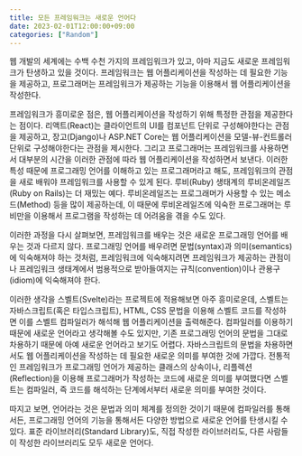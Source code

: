 ```yaml
---
title: 모든 프레임워크는 새로운 언어다
date: 2023-02-01T12:00:00+09:00
categories: ["Random"]
---
```


웹 개발의 세계에는 수백 수천 가지의 프레임워크가 있고,
아마 지금도 새로운 프레임워크가 탄생하고 있을 것이다.
프레임워크는 웹 어플리케이션을 작성하는 데 필요한 기능을 제공하고,
프로그래머는 프레임워크가 제공하는 기능을 이용해서 웹 어플리케이션을 작성한다.

프레임워크가 흥미로운 점은, 웹 어플리케이션을 작성하기 위해 특정한 관점을 제공한다는 점이다.
리액트(React)는 클라이언트의 UI를 컴포넌트 단위로 구성해야한다는 관점을 제공하고,
장고(Django)나 ASP.NET Core는 웹 어플리케이션을 모델-뷰-컨트롤러 단위로 구성해야한다는 관점을 제시한다.
그리고 프로그래머는 프레임워크를 사용하면서 대부분의 시간을 이러한 관점에 따라 웹 어플리케이션을 작성하면서 보낸다.
이러한 특성 때문에 프로그래밍 언어를 이해하고 있는 프로그래머라고 해도, 프레임워크의 관점을 새로 배워야 프레임워크를 사용할 수 있게 된다.
루비(Ruby) 생태계의 루비온레일즈(Ruby on Rails)는 더 재밌는 예다.
루비온레일즈는 프로그래머가 사용할 수 있는 메소드(Method) 등을 많이 제공하는데,
이 때문에 루비온레일즈에 익숙한 프로그래머는 루비만을 이용해서 프로그램을 작성하는 데 어려움을 겪을 수도 있다.

이러한 과정을 다시 살펴보면, 프레임워크를 배우는 것은 새로운 프로그래밍 언어를 배우는 것과 다르지 않다.
프로그래밍 언어를 배우려면 문법(syntax)과 의미(semantics)에 익숙해져야 하는 것처럼,
프레임워크에 익숙해지려면 프레임워크가 제공하는 관점이나
프레임워크 생태계에서 범용적으로 받아들여지는 규칙(convention)이나 관용구(idiom)에 익숙해져야 한다.

이러한 생각을 스벨트(Svelte)라는 프로젝트에 적용해보면 아주 흥미로운데,
스벨트는 자바스크립트(혹은 타입스크립트), HTML, CSS 문법을 이용해 스벨트 코드를 작성하면
이를 스벨트 컴파일러가 해석해 웹 어플리케이션을 출력해준다.
컴파일러를 이용하기 때문에 새로운 언어라고 생각해볼 수도 있지만,
기존 프로그래밍 언어의 문법을 그대로 차용하기 때문에 아예 새로운 언어라고 보기도 어렵다.
자바스크립트의 문법을 차용하면서도 웹 어플리케이션을 작성하는 데 필요한 새로운 의미를 부여한 것에 가깝다.
전통적인 프레임워크가 프로그래밍 언어가 제공하는 클래스의 상속이나, 리플렉션(Reflection)을 이용해
프로그래머가 작성하는 코드에 새로운 의미를 부여했다면 스벨트는 컴파일러, 즉 코드를 해석하는 단계에서부터 새로운 의미를 부여한 것이다.

따지고 보면, 언어라는 것은 문법과 의미 체계를 정의한 것이기 때문에
컴파일러를 통해서든, 프로그래밍 언어의 기능을 통해서든 다양한 방법으로 새로운 언어를 탄생시킬 수 있다.
표준 라이브러리(Standard Library)도, 직접 작성한 라이브러리도, 다른 사람들이 작성한 라이브러리도 모두 새로운 언어다.
